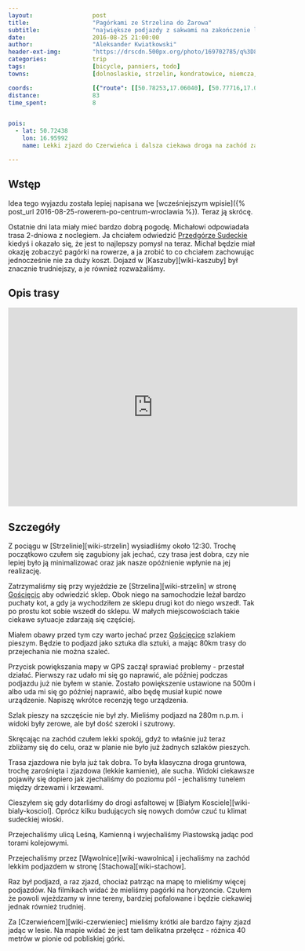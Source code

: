 ```yaml
---
layout:                 post
title:                  "Pagórkami ze Strzelina do Żarowa"
subtitle:               "największe podjazdy z sakwami na zakończenie lata, niektóre pola już były nawet przeorane"
date:                   2016-08-25 21:00:00
author:                 "Aleksander Kwiatkowski"
header-ext-img:         "https://drscdn.500px.org/photo/169702785/q%3D80_m%3D2000/faaf95e71b7b7991e55a2d68eb9f41ab"
categories:             trip
tags:                   [bicycle, panniers, todo]
towns:                  [dolnoslaskie, strzelin, kondratowice, niemcza, lagiewniki, dzierzoniow, marcinowice, zarow]

coords:                 [{"route": [[50.78253,17.06040], [50.77716,17.07259], [50.73823,17.09139], [50.73187,17.09165], [50.73116,17.02607], [50.72872,17.02599], [50.72698,17.01680], [50.72051,17.01448], [50.72562,16.98041], [50.72358,16.94402], [50.73081,16.92672], [50.72948,16.91003], [50.73078,16.90853], [50.72608,16.88754], [50.71872,16.87969], [50.71296,16.85596], [50.71435,16.85299], [50.71470,16.83463], [50.72182,16.83720], [50.73263,16.83630], [50.73996,16.83982], [50.74518,16.83072], [50.73681,16.80849], [50.73757,16.80540], [50.74472,16.79974], [50.75927,16.79918], [50.75848,16.78609], [50.76502,16.76364], [50.76717,16.74193], [50.76345,16.72223], [50.78171,16.72403], [50.78294,16.72837], [50.79118,16.73446], [50.79398,16.72257], [50.79585,16.70095], [50.80065,16.67408], [50.80749,16.66773], [50.81288,16.65773], [50.81529,16.66309], [50.81990,16.66206], [50.83454,16.64837], [50.83489,16.64554], [50.84137,16.64533], [50.84319,16.65125], [50.85113,16.64897], [50.85338,16.65258], [50.86069,16.65224], [50.86521,16.63734], [50.86895,16.61859], [50.87347,16.61370], [50.87299,16.60372], [50.87667,16.58475], [50.88842,16.56896], [50.89946,16.56947], [50.90187,16.55128], [50.89868,16.52918], [50.89990,16.50416], [50.90536,16.50308], [50.91300,16.50849], [50.92022,16.50806], [50.92265,16.50265], [50.93656,16.49433], [50.93729,16.49519], [50.93740,16.50081], [50.94061,16.50184], [50.94183,16.51064]], "type": "bicycle"}]
distance:               83
time_spent:             8


pois:
  - lat: 50.72438
    lon: 16.95992
    name: Lekki zjazd do Czerwieńca i dalsza ciekawa droga na zachód za skrzyżowaniem prawie aż do Strachowa.

---
```


[wiki-wroclaw]: https://pl.wikipedia.org/wiki/Wroc%C5%82aw
[wiki-przedgorze-sudeckie]: https://pl.wikipedia.org/wiki/Przedg%C3%B3rze_Sudeckie

Wstęp
-----

Idea tego wyjazdu została lepiej napisana we
[wcześniejszym wpisie]({% post_url 2016-08-25-rowerem-po-centrum-wroclawia %}).
Teraz ją skrócę.

Ostatnie dni lata miały mieć bardzo dobrą pogodę. Michałowi odpowiadała
trasa 2-dniowa z noclegiem. Ja chciałem odwiedzić [Przedgórze Sudeckie][wiki-przedgorze-sudeckie]
kiedyś i okazało się, że jest to najlepszy pomysł na teraz. Michał
będzie miał okazję zobaczyć pagórki na rowerze, a ja zrobić to co chciałem
zachowując jednocześnie nie za duży koszt. Dojazd w [Kaszuby][wiki-kaszuby]
był znacznie trudniejszy, a je również rozważaliśmy.

Opis trasy
----------

<iframe height='405' width='590' frameborder='0' allowtransparency='true' scrolling='no' src='https://www.strava.com/activities/688885800/embed/39561237ec386b7ec48e447d25faf365108757c9'></iframe>

Szczegóły
---------

[wiki-gosciecice]: https://pl.wikipedia.org/wiki/Go%C5%9Bci%C4%99cice

Z pociągu w [Strzelinie][wiki-strzelin] wysiadliśmy około 12:30.
Trochę początkowo czułem się zagubiony
jak jechać, czy trasa jest dobra, czy nie lepiej było ją minimalizować oraz
jak nasze opóźnienie wpłynie na jej realizację.

Zatrzymaliśmy się przy wyjeździe ze [Strzelina][wiki-strzelin]
w stronę [Gościęcic][wiki-gosciecice] aby
odwiedzić sklep. Obok niego na samochodzie leżał bardzo puchaty kot, a gdy
ja wychodziłem ze sklepu drugi kot do niego wszedł. Tak po prostu kot
sobie wszedł do sklepu. W małych miejscowościach takie ciekawe sytuacje
zdarzają się częściej.

Miałem obawy przed tym czy warto jechać przez [Gościęcice][wiki-gosciecice]
szlakiem pieszym. Będzie to podjazd jako sztuka dla sztuki, a mając 80km
trasy do przejechania nie można szaleć.

Przycisk powiększania mapy w GPS zaczął sprawiać problemy - przestał działać.
Pierwszy raz udało mi się go naprawić, ale później podczas podjazdu już nie byłem
w stanie. Zostało powiększenie ustawione na 500m i albo uda mi się go później naprawić,
albo będę musiał kupić nowe urządzenie. Napiszę wkrótce recenzję tego urządzenia.

Szlak pieszy na szczęście nie był zły. Mieliśmy podjazd na 280m n.p.m. i widoki
były zerowe, ale był dość szeroki i szutrowy.

Skręcając na zachód czułem lekki spokój, gdyż to właśnie już teraz zbliżamy się
do celu, oraz w planie nie było już żadnych szlaków pieszych.

Trasa zjazdowa nie była już tak dobra. To była klasyczna droga gruntowa, trochę
zarośnięta i zjazdowa (lekkie kamienie), ale sucha. Widoki ciekawsze
pojawiły się dopiero jak zjechaliśmy do poziomu pól - jechaliśmy tunelem
między drzewami i krzewami.

Cieszyłem się gdy dotarliśmy do drogi asfaltowej w [Białym Kosciele][wiki-bialy-kosciol].
Oprócz kilku budujących się nowych domów czuć tu klimat sudeckiej wioski.

Przejechaliśmy ulicą Leśną, Kamienną i wyjechaliśmy Piastowską jadąc pod torami
kolejowymi.

Przejechaliśmy przez [Wąwolnice][wiki-wawolnica] i jechaliśmy na zachód
lekkim podjazdem w stronę [Stachowa][wiki-stachow].

Raz był podjazd, a raz zjazd, chociaż patrząc na mapę to mieliśmy więcej podjazdów.
Na filmikach widać że mieliśmy pagórki na horyzoncie. Czułem że powoli wjeżdzamy
w inne tereny, bardziej pofalowane i będzie ciekawiej jednak również trudniej.

Za [Czerwieńcem][wiki-czerwieniec] mieliśmy krótki ale bardzo fajny zjazd
jadąc w lesie. Na mapie widać że jest tam delikatna przełęcz - różnica
40 metrów w pionie od pobliskiej górki.
